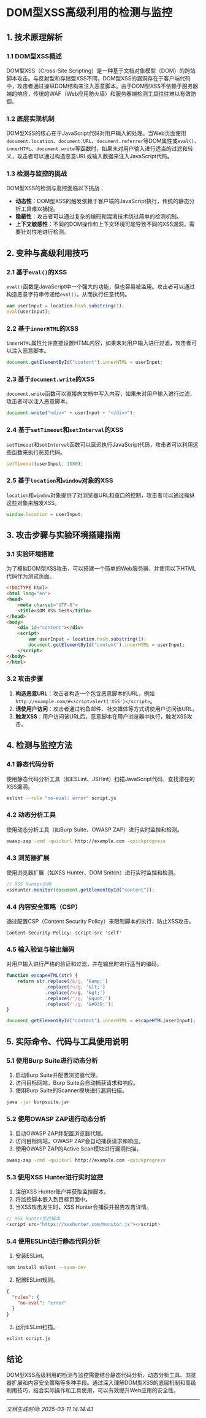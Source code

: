 # DOM型XSS高级利用的检测与监控

## 1. 技术原理解析

### 1.1 DOM型XSS概述
DOM型XSS（Cross-Site Scripting）是一种基于文档对象模型（DOM）的跨站脚本攻击。与反射型和存储型XSS不同，DOM型XSS的漏洞存在于客户端代码中，攻击者通过操纵DOM结构来注入恶意脚本。由于DOM型XSS不依赖于服务器端的响应，传统的WAF（Web应用防火墙）和服务器端检测工具往往难以有效防御。

### 1.2 底层实现机制
DOM型XSS的核心在于JavaScript代码对用户输入的处理。当Web页面使用`document.location`、`document.URL`、`document.referrer`等DOM属性或`eval()`、`innerHTML`、`document.write`等函数时，如果未对用户输入进行适当的过滤和转义，攻击者可以通过构造恶意URL或输入数据来注入JavaScript代码。

### 1.3 检测与监控的挑战
DOM型XSS的检测与监控面临以下挑战：
- **动态性**：DOM型XSS的触发依赖于客户端的JavaScript执行，传统的静态分析工具难以捕捉。
- **隐蔽性**：攻击者可以通过复杂的编码和混淆技术绕过简单的检测机制。
- **上下文敏感性**：不同的DOM操作和上下文环境可能导致不同的XSS漏洞，需要针对性地进行检测。

## 2. 变种与高级利用技巧

### 2.1 基于`eval()`的XSS
`eval()`函数是JavaScript中一个强大的功能，但也容易被滥用。攻击者可以通过构造恶意字符串传递给`eval()`，从而执行任意代码。

```javascript
var userInput = location.hash.substring(1);
eval(userInput);
```

### 2.2 基于`innerHTML`的XSS
`innerHTML`属性允许直接设置HTML内容，如果未对用户输入进行过滤，攻击者可以注入恶意脚本。

```javascript
document.getElementById("content").innerHTML = userInput;
```

### 2.3 基于`document.write`的XSS
`document.write`函数可以直接向文档中写入内容，如果未对用户输入进行过滤，攻击者可以注入恶意脚本。

```javascript
document.write("<div>" + userInput + "</div>");
```

### 2.4 基于`setTimeout`和`setInterval`的XSS
`setTimeout`和`setInterval`函数可以延迟执行JavaScript代码，攻击者可以利用这些函数来执行恶意代码。

```javascript
setTimeout(userInput, 1000);
```

### 2.5 基于`location`和`window`对象的XSS
`location`和`window`对象提供了对浏览器URL和窗口的控制，攻击者可以通过操纵这些对象来触发XSS。

```javascript
window.location = userInput;
```

## 3. 攻击步骤与实验环境搭建指南

### 3.1 实验环境搭建
为了模拟DOM型XSS攻击，可以搭建一个简单的Web服务器，并使用以下HTML代码作为测试页面。

```html
<!DOCTYPE html>
<html lang="en">
<head>
    <meta charset="UTF-8">
    <title>DOM XSS Test</title>
</head>
<body>
    <div id="content"></div>
    <script>
        var userInput = location.hash.substring(1);
        document.getElementById("content").innerHTML = userInput;
    </script>
</body>
</html>
```

### 3.2 攻击步骤
1. **构造恶意URL**：攻击者构造一个包含恶意脚本的URL，例如`http://example.com/#<script>alert('XSS')</script>`。
2. **诱使用户访问**：攻击者通过钓鱼邮件、社交媒体等方式诱使用户访问该URL。
3. **触发XSS**：用户访问该URL后，恶意脚本在用户浏览器中执行，触发XSS攻击。

## 4. 检测与监控方法

### 4.1 静态代码分析
使用静态代码分析工具（如ESLint、JSHint）扫描JavaScript代码，查找潜在的XSS漏洞。

```bash
eslint --rule "no-eval: error" script.js
```

### 4.2 动态分析工具
使用动态分析工具（如Burp Suite、OWASP ZAP）进行实时监控和检测。

```bash
owasp-zap -cmd -quickurl http://example.com -quickprogress
```

### 4.3 浏览器扩展
使用浏览器扩展（如XSS Hunter、DOM Snitch）进行实时监控和检测。

```javascript
// XSS Hunter示例
xssHunter.monitor(document.getElementById("content"));
```

### 4.4 内容安全策略（CSP）
通过配置CSP（Content Security Policy）来限制脚本的执行，防止XSS攻击。

```http
Content-Security-Policy: script-src 'self'
```

### 4.5 输入验证与输出编码
对用户输入进行严格的验证和过滤，并在输出时进行适当的编码。

```javascript
function escapeHTML(str) {
    return str.replace(/&/g, '&amp;')
              .replace(/</g, '&lt;')
              .replace(/>/g, '&gt;')
              .replace(/"/g, '&quot;')
              .replace(/'/g, '&#039;');
}

document.getElementById("content").innerHTML = escapeHTML(userInput);
```

## 5. 实际命令、代码与工具使用说明

### 5.1 使用Burp Suite进行动态分析
1. 启动Burp Suite并配置浏览器代理。
2. 访问目标网站，Burp Suite会自动捕获请求和响应。
3. 使用Burp Suite的Scanner模块进行漏洞扫描。

```bash
java -jar burpsuite.jar
```

### 5.2 使用OWASP ZAP进行动态分析
1. 启动OWASP ZAP并配置浏览器代理。
2. 访问目标网站，OWASP ZAP会自动捕获请求和响应。
3. 使用OWASP ZAP的Active Scan模块进行漏洞扫描。

```bash
owasp-zap -cmd -quickurl http://example.com -quickprogress
```

### 5.3 使用XSS Hunter进行实时监控
1. 注册XSS Hunter账户并获取监控脚本。
2. 将监控脚本嵌入到目标页面中。
3. 当XSS攻击发生时，XSS Hunter会捕获并报告攻击详情。

```javascript
// XSS Hunter监控脚本
<script src="https://xsshunter.com/monitor.js"></script>
```

### 5.4 使用ESLint进行静态代码分析
1. 安装ESLint。

```bash
npm install eslint --save-dev
```

2. 配置ESLint规则。

```json
{
  "rules": {
    "no-eval": "error"
  }
}
```

3. 运行ESLint扫描。

```bash
eslint script.js
```

## 结论
DOM型XSS高级利用的检测与监控需要结合静态代码分析、动态分析工具、浏览器扩展和内容安全策略等多种手段。通过深入理解DOM型XSS的底层机制和高级利用技巧，结合实际操作和工具使用，可以有效提升Web应用的安全性。

---

*文档生成时间: 2025-03-11 14:14:43*
